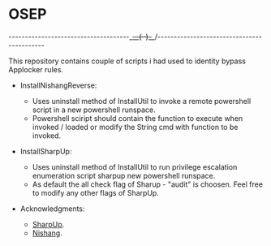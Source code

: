 # OSEP

-------------------------------------\_~~__(··)_~~_/-------------------------------------------

This repository contains couple of scripts i had used to identity bypass Applocker rules.



- InstallNishangReverse:
  - Uses uninstall method of InstallUtil to invoke a remote powershell script in a new powershell runspace.
  - Powershell sciript should contain the function to execute when invoked / loaded or modify the String cmd with function to be invoked.
 
- InstallSharpUp:
  - Uses uninstall method of InstallUtil to run privilege escalation enumeration script sharpup  new powershell runspace.
  - As default the all check flag of Sharup - "audit" is choosen. Feel free to modify any other flags of SharpUp.

- Acknowledgments:
  - [SharpUp](https://github.com/GhostPack/SharpUp#readme).
  - [Nishang](https://github.com/samratashok/nishang).
